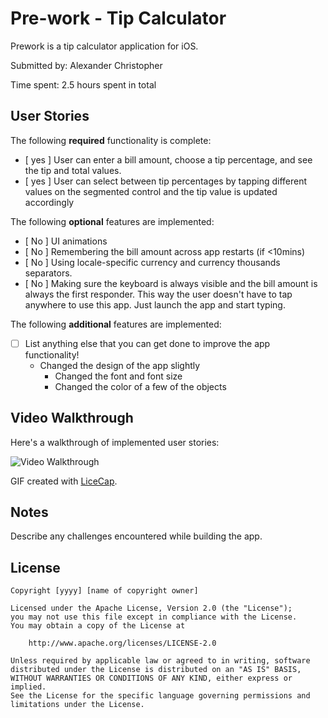 # Pre-work - Tip Calculator

Prework is a tip calculator application for iOS.

Submitted by: Alexander Christopher

Time spent: 2.5 hours spent in total

## User Stories

The following **required** functionality is complete:

* [ yes ] User can enter a bill amount, choose a tip percentage, and see the tip and total values.
* [ yes ] User can select between tip percentages by tapping different values on the segmented control and the tip value is updated accordingly

The following **optional** features are implemented:

* [ No ] UI animations
* [ No ] Remembering the bill amount across app restarts (if <10mins)
* [ No ] Using locale-specific currency and currency thousands separators.
* [ No ] Making sure the keyboard is always visible and the bill amount is always the first responder. This way the user doesn't have to tap anywhere to use this app. Just launch the app and start typing.

The following **additional** features are implemented:

- [ ] List anything else that you can get done to improve the app functionality!
  - Changed the design of the app slightly
    - Changed the font and font size
    - Changed the color of a few of the objects

## Video Walkthrough

Here's a walkthrough of implemented user stories:

<img src='http://i.imgur.com/link/to/your/gif/file.gif' title='Video Walkthrough' width='' alt='Video Walkthrough' />

GIF created with [LiceCap](http://www.cockos.com/licecap/).

## Notes

Describe any challenges encountered while building the app.

## License

    Copyright [yyyy] [name of copyright owner]

    Licensed under the Apache License, Version 2.0 (the "License");
    you may not use this file except in compliance with the License.
    You may obtain a copy of the License at

        http://www.apache.org/licenses/LICENSE-2.0

    Unless required by applicable law or agreed to in writing, software
    distributed under the License is distributed on an "AS IS" BASIS,
    WITHOUT WARRANTIES OR CONDITIONS OF ANY KIND, either express or implied.
    See the License for the specific language governing permissions and
    limitations under the License.
